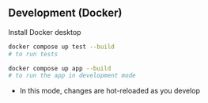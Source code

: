 ## Development (Docker)
Install Docker desktop
```bash
docker compose up test --build
# to run tests
``` 

```bash
docker compose up app --build
# to run the app in development mode
``` 
   - In this mode, changes are hot-reloaded as you develop
